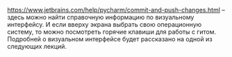 https://www.jetbrains.com/help/pycharm/commit-and-push-changes.html – здесь можно найти справочную информацию по визуальному интерфейсу. И если вверху экрана выбрать свою операционную систему, то можно посмотреть горячие клавиши для работы с гитом. Подробней о визуальном интерфейсе будет рассказано на одной из следующих лекций.